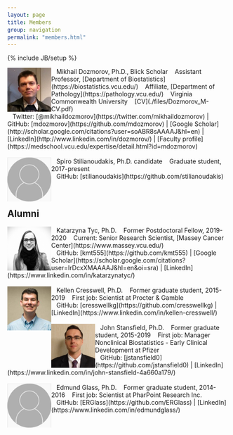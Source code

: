 ```yaml
---
layout: page
title: Members
group: navigation
permalink: "members.html"
---
```

{% include JB/setup %}

<img alt="Mikhail Dozmorov" align="left" src="media/people/MikhailDozmorov.jpg" width="100" height="100"/>
&nbsp;&nbsp;&nbsp;Mikhail Dozmorov, Ph.D., Blick Scholar  
&nbsp;&nbsp;&nbsp;Assistant Professor, [Department of Biostatistics](https://biostatistics.vcu.edu/)  
&nbsp;&nbsp;&nbsp;Affiliate, [Department of Pathology](https://pathology.vcu.edu/)  
&nbsp;&nbsp;&nbsp;Virginia Commonwealth University  
&nbsp;&nbsp;&nbsp;[CV](./files/Dozmorov_M-CV.pdf)  
<br>
&nbsp;&nbsp;&nbsp;Twitter: [@mikhaildozmorov](https://twitter.com/mikhaildozmorov) |
GitHub: [mdozmorov](https://github.com/mdozmorov) | [Google Scholar](http://scholar.google.com/citations?user=soABR8sAAAAJ&hl=en) | [LinkedIn](http://www.linkedin.com/in/dozmorov/) | [Faculty profile](https://medschool.vcu.edu/expertise/detail.html?id=mdozmorov)
<br>
<br>

<img alt="Spiro Stilianoudakis" align="left" src="media/people/240px-Missing_avatar.svg.png" width="100" height="100"/>
&nbsp;&nbsp;&nbsp;Spiro Stilianoudakis, Ph.D. candidate  
&nbsp;&nbsp;&nbsp;Graduate student, 2017-present  
<br>
&nbsp;&nbsp;&nbsp;GitHub: [stilianoudakis](https://github.com/stilianoudakis)   
<br>
<br>
<br>

## Alumni

<img alt="Katarzyna Tyc" align="left" src="media/people/KatarzynaTyc.jpg" width="100" height="100"/>
&nbsp;&nbsp;&nbsp;Katarzyna Tyc, Ph.D.  
&nbsp;&nbsp;&nbsp;Former Postdoctoral Fellow, 2019-2020  
&nbsp;&nbsp;&nbsp;Current: Senior Research Scientist, [Massey Cancer Center](https://www.massey.vcu.edu/)  
<br>
&nbsp;&nbsp;&nbsp;GitHub: [kmt555](https://github.com/kmt555) | [Google Scholar](https://scholar.google.com/citations?user=IrDcxXMAAAAJ&hl=en&oi=sra) | [LinkedIn](https://www.linkedin.com/in/katarzynatyc/)   
<br>
<br>

<img alt="Kellen Cresswell" align="left" src="media/people/KellenCresswell.jpg" width="100" height="100"/>
&nbsp;&nbsp;&nbsp;Kellen Cresswell, Ph.D.  
&nbsp;&nbsp;&nbsp;Former graduate student, 2015-2019  
&nbsp;&nbsp;&nbsp;First job: Scientist at Procter & Gamble  
<br>
&nbsp;&nbsp;&nbsp;GitHub: [cresswellkg](https://github.com/cresswellkg) | [LinkedIn](https://www.linkedin.com/in/kellen-cresswell/)  
<br>
<br>

<img alt="John Stansfield" align="left" src="media/people/JohnStansfield.jpg" width="100" height="100"/>
&nbsp;&nbsp;&nbsp;John Stansfield, Ph.D.  
&nbsp;&nbsp;&nbsp;Former graduate student, 2015-2019  
&nbsp;&nbsp;&nbsp;First job: Manager Nonclinical Biostatistics - Early Clinical Development at Pfizer  
<br>
&nbsp;&nbsp;&nbsp;GitHub: [jstansfield0](https://github.com/jstansfield0) | [LinkedIn](https://www.linkedin.com/in/john-stansfield-4a660a179/)  
<br>
<br>

<img alt="Edmund Glass" align="left" src="media/people/240px-Missing_avatar.svg.png" width="100" height="100"/>
&nbsp;&nbsp;&nbsp;Edmund Glass, Ph.D.  
&nbsp;&nbsp;&nbsp;Former graduate student, 2014-2016  
&nbsp;&nbsp;&nbsp;First job: Scientist at PharPoint Research Inc.  
<br>
&nbsp;&nbsp;&nbsp;GitHub: [ERGlass](https://github.com/ERGlass) | [LinkedIn](https://www.linkedin.com/in/edmundglass/)  
<br>
<br>



